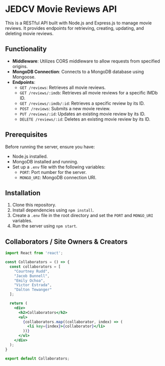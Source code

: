 # JEDCV Movie Reviews API

This is a RESTful API built with Node.js and Express.js to manage movie reviews. It provides endpoints for retrieving, creating, updating, and deleting movie reviews.

## Functionality

- **Middleware**: Utilizes CORS middleware to allow requests from specified origins.
- **MongoDB Connection**: Connects to a MongoDB database using Mongoose.
- **Endpoints**:
  - `GET /reviews`: Retrieves all movie reviews.
  - `GET /reviews/:imdb`: Retrieves all movie reviews for a specific IMDb ID.
  - `GET /reviews/:imdb/:id`: Retrieves a specific review by its ID.
  - `POST /reviews`: Submits a new movie review.
  - `PUT /reviews/:id`: Updates an existing movie review by its ID.
  - `DELETE /reviews/:id`: Deletes an existing movie review by its ID.

## Prerequisites

Before running the server, ensure you have:

- Node.js installed.
- MongoDB installed and running.
- Set up a `.env` file with the following variables:
  - `PORT`: Port number for the server.
  - `MONGO_URI`: MongoDB connection URI.

## Installation

1. Clone this repository.
2. Install dependencies using `npm install`.
3. Create a `.env` file in the root directory and set the `PORT` and `MONGO_URI` variables.
4. Run the server using `npm start`.


## Collaborators / Site Owners & Creators
```jsx
import React from 'react';

const Collaborators = () => {
  const collaborators = [
    "Courtney Rudd",
    "Jacob Bunnell",
    "Emily Ochoa",
    "Victor Estrada",
    "Dalton Tewanger"
  ];

  return (
    <div>
      <h2>Collaborators</h2>
      <ul>
        {collaborators.map((collaborator, index) => (
          <li key={index}>{collaborator}</li>
        ))}
      </ul>
    </div>
  );
}

export default Collaborators;
